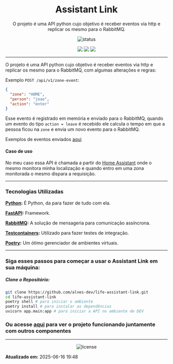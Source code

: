<!--
template_name=head
template_version=v1

-->

<h1 align="center">Assistant Link</h1>

<p align="center">
  O projeto é uma API python cujo objetivo é receber eventos via http e replicar os mesmo para o RabbitMQ.<br>
</p>

<p align="center">
  <img src="https://img.shields.io/badge/status-Finalizado-blue.svg" alt="status">
</p>

<p align="center">
<img src="https://img.shields.io/badge/topics:-grey"> 
<img src="https://img.shields.io/badge/python-lightgrey">
<img src="https://img.shields.io/badge/rabbitmq-lightgrey">
</p>

<hr>



O projeto é uma API python cujo objetivo é receber eventos via http e replicar os mesmo para o RabbitMQ,
com algumas alterações e regras:

Exemplo `POST /api/v1/zone-event`:
```json
{
  "zone": "HOME",
  "person": "joao",
  "action": "enter"
}
```

Esse evento é registrado em memória e enviado para o RabbitMQ, quando um evento do tipo `action = leave` 
é recebido ele calcula o tempo em que a pessoa ficou na `zone` e envia um novo evento para o RabbitMQ.

Exemplos de eventos enviados [aqui](https://github.com/alves-dev/life/tree/main/events#person_tracking-routing_key---person_tracking)

#### Caso de uso
No meu caso essa API é chamada a partir do [Home Assistant](https://www.home-assistant.io/) onde o mesmo monitora minha localização e quando entro
em uma zona monitorada o mesmo dispara a requisição.

-----
### Tecnologias Utilizadas
__[Python](https://www.python.org/):__ É Python, da para fazer de tudo com ela.

__[FastAPI](https://fastapi.tiangolo.com/):__ Framework.

__[RabbitMQ](https://rabbitmq-website.pages.dev/):__ A solução de mensageria para comunicação assíncrona.

__[Testcontainers](https://testcontainers.com/):__ Utilizado para fazer testes de integração.

__[Poetry](https://python-poetry.org/):__ Um ótimo gerenciador de ambientes virtuais.

-----
### Siga esses passos para começar a usar o Assistant Link em sua máquina:

##### Clone o Repositório:
```bash
git clone https://github.com/alves-dev/life-assistant-link.git
cd life-assistant-link
poetry shell # para iniciar o ambiente
poetry install # para instalar as dependências
uvicorn app.main:app # para iniciar a API no ambiente de DEV
```

### Ou acesse [aqui](https://github.com/alves-dev/posts/tree/main/2024/stack-life-python-kotlin) para ver o projeto funcionando juntamente com outros componentes

<!--
template_name=footer
template_version=v1
-->

---
<p align="center">
   <img src="https://img.shields.io/badge/licença-GPL%203-blue.svg" alt="license">
</p>

**Atualizado em:** 2025-06-16 19:48
